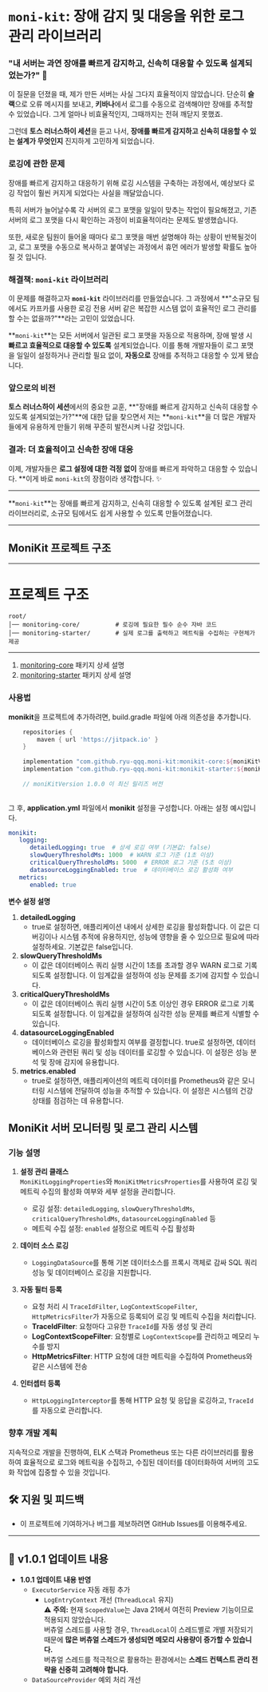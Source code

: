 # `moni-kit`: 장애 감지 및 대응을 위한 로그 관리 라이브러리

### "내 서버는 과연 장애를 빠르게 감지하고, 신속히 대응할 수 있도록 설계되었는가?" 🤔

이 질문을 던졌을 때, 제가 만든 서버는 사실 그다지 효율적이지 않았습니다. 단순히 **슬랙**으로 오류 메시지를 보내고, **키바나**에서 로그를 수동으로 검색해야만 장애를 추적할 수 있었습니다. 그게 얼마나 비효율적인지, 그때까지는 전혀 깨닫지 못했죠.

그런데 **토스 러너스하이 세션**을 듣고 나서, **장애를 빠르게 감지하고 신속히 대응할 수 있는 설계가 무엇인지** 진지하게 고민하게 되었습니다.

### 로깅에 관한 문제

장애를 빠르게 감지하고 대응하기 위해 로깅 시스템을 구축하는 과정에서, 예상보다 로깅 작업이 훨씬 커지게 되었다는 사실을 깨달았습니다.

특히 서버가 늘어날수록 각 서버의 로그 포맷을 일일이 맞추는 작업이 필요해졌고, 기존 서버의 로그 포맷을 다시 확인하는 과정이 비효율적이라는 문제도 발생했습니다.

또한, 새로운 팀원이 들어올 때마다 로그 포맷을 매번 설명해야 하는 상황이 반복될것이고, 로그 포맷을 수동으로 복사하고 붙여넣는 과정에서 휴먼 에러가 발생할 확률도 높아질 것 입니다.

### 해결책: `moni-kit` 라이브러리

이 문제를 해결하고자 **`moni-kit`** 라이브러리를 만들었습니다. 그 과정에서 **"소규모 팀에서도 카프카를 사용한 로깅 전용 서버 같은  복잡한 시스템 없이 효율적인 로그 관리를 할 수는 없을까?"**라는 고민이 있었습니다.

**`moni-kit`**는 모든 서버에서 일관된 로그 포맷을 자동으로 적용하며, 장애 발생 시 **빠르고 효율적으로 대응할 수 있도록** 설계되었습니다. 이를 통해 개발자들이 로그 포맷을 일일이 설정하거나 관리할 필요 없이, **자동으로** 장애를 추적하고 대응할 수 있게 됐습니다.

### 앞으로의 비전

**토스 러너스하이 세션**에서의 중요한 교훈, **"장애를 빠르게 감지하고 신속히 대응할 수 있도록 설계되었는가?"**에 대한 답을 찾으면서 저는 **`moni-kit`**을 더 많은 개발자들에게 유용하게 만들기 위해 꾸준히 발전시켜 나갈 것입니다.

### 결과: 더 효율적이고 신속한 장애 대응

이제, 개발자들은 **로그 설정에 대한 걱정 없이** 장애를 빠르게 파악하고 대응할 수 있습니다. **이게 바로 `moni-kit`의 장점이라 생각합니다. ✨

---

**`moni-kit`**는 장애를 빠르게 감지하고, 신속히 대응할 수 있도록 설계된 로그 관리 라이브러리로, 소규모 팀에서도 쉽게 사용할 수 있도록 만들어졌습니다.


---

## MoniKit 프로젝트 구조

---
# 프로젝트 구조

```
root/                       
│── monitoring-core/          # 로깅에 필요한 필수 순수 자바 코드      
│── monitoring-starter/       # 실제 로그를 출력하고 메트릭을 수집하는 구현체가 제공
```
---

1. [monitoring-core](monitoring-core/README.md)  패키지 상세 설명
2. [monitoring-starter](monitoring-starter/README.md) 패키지 상세 설명

### 사용법 

**monikit**을 프로젝트에 추가하려면, build.gradle 파일에 아래 의존성을 추가합니다.

```gradle
	repositories {
		maven { url 'https://jitpack.io' }
	}
	
	implementation "com.github.ryu-qqq.moni-kit:monikit-core:${moniKitVersion}"
	implementation "com.github.ryu-qqq.moni-kit:monikit-starter:${moniKitVersion}"
	
	// moniKitVersion 1.0.0 이 최신 릴리즈 버전
	
```

그 후, **application.yml** 파일에서 **monikit** 설정을 구성합니다. 아래는 설정 예시입니다.

```yml
monikit:
   logging:
      detailedLogging: true  # 상세 로깅 여부 (기본값: false)
      slowQueryThresholdMs: 1000  # WARN 로그 기준 (1초 이상)
      criticalQueryThresholdMs: 5000  # ERROR 로그 기준 (5초 이상)
      datasourceLoggingEnabled: true  # 데이터베이스 로깅 활성화 여부
   metrics:
      enabled: true
```

**변수 설정 설명**

1. **detailedLogging**
   - true로 설정하면, 애플리케이션 내에서 상세한 로깅을 활성화합니다. 이 값은 디버깅이나 시스템 추적에 유용하지만, 성능에 영향을 줄 수 있으므로 필요에 따라 설정하세요. 기본값은 false입니다.
2. **slowQueryThresholdMs**
   - 이 값은 데이터베이스 쿼리 실행 시간이 1초를 초과할 경우 WARN 로그로 기록되도록 설정합니다. 이 임계값을 설정하여 성능 문제를 조기에 감지할 수 있습니다.
3. **criticalQueryThresholdMs**
   - 이 값은 데이터베이스 쿼리 실행 시간이 5초 이상인 경우 ERROR 로그로 기록되도록 설정합니다. 이 임계값을 설정하여 심각한 성능 문제를 빠르게 식별할 수 있습니다.
4. **datasourceLoggingEnabled**
   - 데이터베이스 로깅을 활성화할지 여부를 결정합니다. true로 설정하면, 데이터베이스와 관련된 쿼리 및 성능 데이터를 로깅할 수 있습니다. 이 설정은 성능 분석 및 장애 감지에 유용합니다.
5. **metrics.enabled**
   - true로 설정하면, 애플리케이션의 메트릭 데이터를 Prometheus와 같은 모니터링 시스템에 전달하여 성능을 추적할 수 있습니다. 이 설정은 시스템의 건강 상태를 점검하는 데 유용합니다.

   
## MoniKit 서버 모니터링 및 로그 관리 시스템

### 기능 설명

1. **설정 관리 클래스**  
   `MoniKitLoggingProperties`와 `MoniKitMetricsProperties`를 사용하여 로깅 및 메트릭 수집의 활성화 여부와 세부 설정을 관리합니다.
   - 로깅 설정: `detailedLogging`, `slowQueryThresholdMs`, `criticalQueryThresholdMs`, `datasourceLoggingEnabled` 등
   - 메트릭 수집 설정: `enabled` 설정으로 메트릭 수집 활성화

2. **데이터 소스 로깅**
   - `LoggingDataSource`를 통해 기본 데이터소스를 프록시 객체로 감싸 SQL 쿼리 성능 및 데이터베이스 로깅을 지원합니다.

3. **자동 필터 등록**
   - 요청 처리 시 `TraceIdFilter`, `LogContextScopeFilter`, `HttpMetricsFilter`가 자동으로 등록되어 로깅 및 메트릭 수집을 처리합니다.
   - **TraceIdFilter**: 요청마다 고유한 `TraceId`를 자동 생성 및 관리
   - **LogContextScopeFilter**: 요청별로 `LogContextScope`를 관리하고 메모리 누수를 방지
   - **HttpMetricsFilter**: HTTP 요청에 대한 메트릭을 수집하여 Prometheus와 같은 시스템에 전송

4. **인터셉터 등록**
   - `HttpLoggingInterceptor`를 통해 HTTP 요청 및 응답을 로깅하고, `TraceId`를 자동으로 관리합니다.

### 향후 개발 계획

지속적으로 개발을 진행하여, ELK 스택과 Prometheus 또는 다른 라이브러리를 활용하여 효율적으로 로그와 메트릭을 수집하고, 수집된 데이터를 데이터화하여 서버의 고도화 작업에 집중할 수 있을 것입니다.

## 🛠 지원 및 피드백
- 이 프로젝트에 기여하거나 버그를 제보하려면 GitHub Issues를 이용해주세요.


---
## 📌 v1.0.1 업데이트 내용
- **1.0.1 업데이트 내용 반영**
   - `ExecutorService` 자동 래핑 추가
      - `LogEntryContext` 개선 (`ThreadLocal` 유지)  
        ⚠️ **주의:** 현재 `ScopedValue`는 Java 21에서 여전히 Preview 기능이므로 적용되지 않았습니다.  
        버츄얼 스레드를 사용할 경우, `ThreadLocal`이 스레드별로 개별 저장되기 때문에 **많은 버츄얼 스레드가 생성되면 메모리 사용량이 증가할 수 있습니다.**  
        버츄얼 스레드를 적극적으로 활용하는 환경에서는 **스레드 컨텍스트 관리 전략을 신중히 고려해야 합니다.**
    - `DataSourceProvider` 예외 처리 개선

